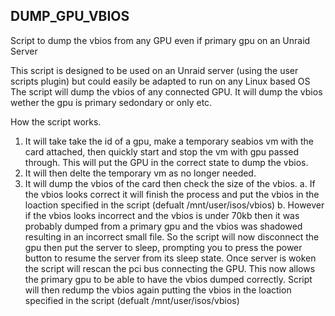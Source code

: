 ## **DUMP_GPU_VBIOS**
Script to dump the vbios from any GPU even if primary gpu on an Unraid Server

This script is designed to be used on an Unraid server (using the user scripts plugin) but could easily be adapted to run on any Linux based OS
The script will dump the vbios of any connected GPU. It will dump the vbios wether the gpu is primary sedondary or only etc.

How the script works.
1. It will take take the id of a gpu, make a temporary seabios vm with the card attached, then quickly start and stop the vm with gpu passed through. This will put the GPU in the correct state to dump the vbios.
2. It will then delte the temporary vm as no longer needed.
3. It will dump the vbios of the card then check the size of the vbios. 
     a. If the vbios looks correct it will finish the process and put the vbios  in the loaction specified in the script (defualt /mnt/user/isos/vbios) 
     b. However if the vbios looks incorrect and the vbios is under 70kb then it was probably dumped from a primary gpu and the vbios was shadowed resulting in an incorrect small file. So the script will now disconnect the gpu then put the server to sleep, prompting you to press the power button to resume the server from its sleep state. Once server is woken the script will rescan the pci bus connecting the GPU. This now allows the primary gpu to be able to have the vbios dumped correctly. Script will then redump the vbios again putting the vbios in the loaction specified in the script (defualt /mnt/user/isos/vbios)

